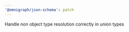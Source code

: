```yaml
---
'@omnigraph/json-schema': patch
---
```


Handle non object type resolution correctly in union types
